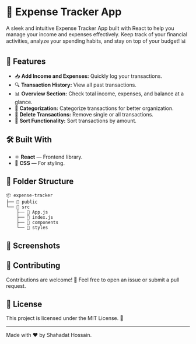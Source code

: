 # 💸 Expense Tracker App

A sleek and intuitive Expense Tracker App built with React to help you manage your income and expenses effectively. Keep track of your financial activities, analyze your spending habits, and stay on top of your budget! 📊

## 🚀 Features

- 📥 **Add Income and Expenses:** Quickly log your transactions.
- 🔍 **Transaction History:** View all past transactions.
- 📊 **Overview Section:** Check total income, expenses, and balance at a glance.
- 📌 **Categorization:** Categorize transactions for better organization.
- 🧹 **Delete Transactions:** Remove single or all transactions.
- 📐 **Sort Functionality:** Sort transactions by amount.

## 🛠️ Built With

- ⚛️ **React** — Frontend library.
- 💅 **CSS** — For styling.

## 📁 Folder Structure

```
📦 expense-tracker
├── 📁 public
└── 📁 src
    ├── 📄 App.js
    ├── 📄 index.js
    ├── 📁 components
    └── 📁 styles
```

## 📸 Screenshots

## 🤝 Contributing

Contributions are welcome! 🎉 Feel free to open an issue or submit a pull request.

## 📄 License

This project is licensed under the MIT License. 📝

---

Made with ❤️ by Shahadat Hossain.
